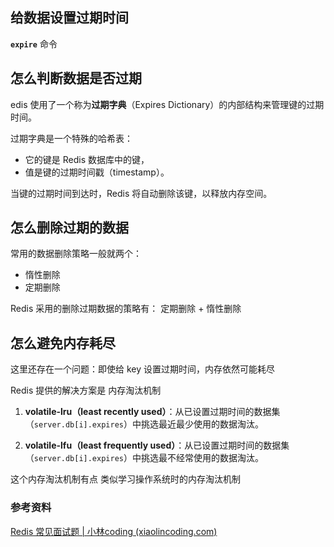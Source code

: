 

## 给数据设置过期时间

**`expire`** 命令



## 怎么判断数据是否过期

edis 使用了一个称为**过期字典**（Expires Dictionary）的内部结构来管理键的过期时间。

过期字典是一个特殊的哈希表：

- 它的键是 Redis 数据库中的键，
- 值是键的过期时间戳（timestamp）。

当键的过期时间到达时，Redis 将自动删除该键，以释放内存空间。



## 怎么删除过期的数据

常用的数据删除策略一般就两个：

- 惰性删除
- 定期删除

Redis 采用的删除过期数据的策略有： 定期删除 + 惰性删除





## 怎么避免内存耗尽

这里还存在一个问题：即使给 key 设置过期时间，内存依然可能耗尽

Redis 提供的解决方案是 内存淘汰机制

1. **volatile-lru（least recently used）**：从已设置过期时间的数据集（`server.db[i].expires`）中挑选最近最少使用的数据淘汰。

1. **volatile-lfu（least frequently used）**：从已设置过期时间的数据集（`server.db[i].expires`）中挑选最不经常使用的数据淘汰。



这个内存淘汰机制有点 类似学习操作系统时的内存淘汰机制





### 参考资料

[Redis 常见面试题 | 小林coding (xiaolincoding.com)](https://xiaolincoding.com/redis/base/redis_interview.html#redis-过期删除与内存淘汰)